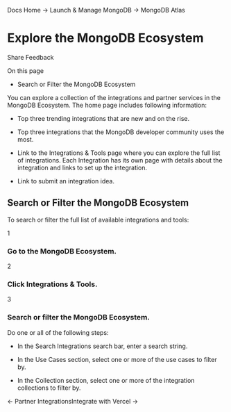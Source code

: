 Docs Home → Launch & Manage MongoDB → MongoDB Atlas

# Explore the MongoDB Ecosystem

Share Feedback

On this page

  * Search or Filter the MongoDB Ecosystem

You can explore a collection of the integrations and partner services in the
MongoDB Ecosystem. The home page includes following information:

  * Top three trending integrations that are new and on the rise.

  * Top three integrations that the MongoDB developer community uses the most.

  * Link to the Integrations & Tools page where you can explore the full list of integrations. Each Integration has its own page with details about the integration and links to set up the integration.

  * Link to submit an integration idea.

## Search or Filter the MongoDB Ecosystem

To search or filter the full list of available integrations and tools:

1

### Go to the MongoDB Ecosystem.

2

### Click Integrations & Tools.

3

### Search or filter the MongoDB Ecosystem.

Do one or all of the following steps:

  * In the Search Integrations search bar, enter a search string.

  * In the Use Cases section, select one or more of the use cases to filter by.

  * In the Collection section, select one or more of the integration collections to filter by.

← Partner IntegrationsIntegrate with Vercel →

